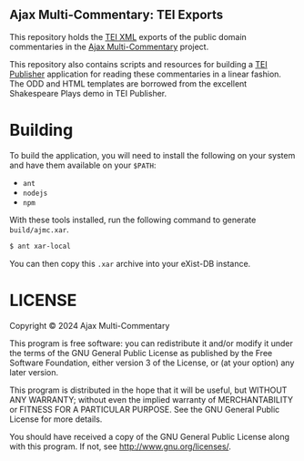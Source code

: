 Ajax Multi-Commentary: TEI Exports
------

This repository holds the [TEI XML](https://tei-c.org/) exports of the public domain commentaries in the [Ajax Multi-Commentary](https://github.com/AjaxMultiCommentary/ajmc) project.

This repository also contains scripts and resources for building a [TEI Publisher](https://teipublisher.com/) application for reading these commentaries in a linear fashion. The ODD and HTML templates are borrowed from the excellent Shakespeare Plays demo in TEI Publisher.

# Building

To build the application, you will need to install the following on your system and have them available on your `$PATH`:

- `ant`
- `nodejs`
- `npm`

With these tools installed, run the following command to generate `build/ajmc.xar`.

```sh
$ ant xar-local
```

You can then copy this `.xar` archive into your eXist-DB instance.

# LICENSE

Copyright © 2024 Ajax Multi-Commentary

This program is free software: you can redistribute it and/or modify it under the terms of the GNU General Public License as published by the Free Software Foundation, either version 3 of the License, or (at your option) any later version.

This program is distributed in the hope that it will be useful, but WITHOUT ANY WARRANTY; without even the implied warranty of MERCHANTABILITY or FITNESS FOR A PARTICULAR PURPOSE.  See the GNU General Public License for more details.

You should have received a copy of the GNU General Public License along with this program.  If not, see <http://www.gnu.org/licenses/>.